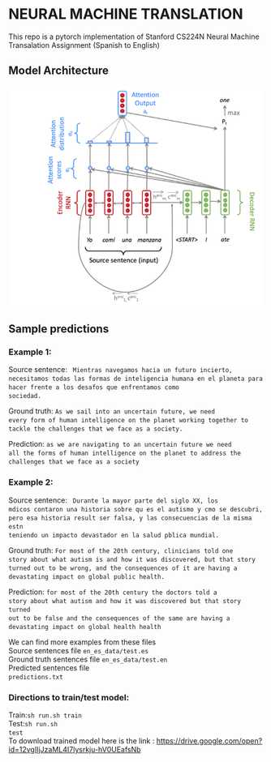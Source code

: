 # NEURAL MACHINE TRANSLATION
This repo is a pytorch implementation of Stanford CS224N Neural Machine Transalation Assignment (Spanish to English)

## Model Architecture
![image info](./model.png)

## Sample predictions

### Example 1:
Source sentence:
<code>
Mientras navegamos hacia un futuro incierto, necesitamos todas las formas de inteligencia humana en el planeta para hacer frente a los desafos que enfrentamos como sociedad.</code><br/>

Ground truth:
<code>As we sail into an uncertain future,  we need every form of human intelligence on the planet  working together to tackle the challenges that we face as a society.</code><br/>

Prediction:
<code>as we are navigating to an uncertain future we need all the forms of human intelligence on the planet to address the challenges that we face as a society</code>

### Example 2:

Source sentence:
<code>
Durante la mayor parte del siglo XX, los mdicos contaron una historia sobre qu es el autismo y cmo se descubri, pero esa historia result ser falsa, y las consecuencias de la misma estn teniendo un impacto devastador en la salud pblica mundial.</code>

Ground truth:
<code>For most of the 20th century,  clinicians told one story  about what autism is and how it was discovered,  but that story turned out to be wrong,  and the consequences of it  are having a devastating impact on global public health.</code>

Prediction:
<code>for most of the 20th century the doctors told a story about what autism and how it was discovered but that story turned out to be false and the consequences of the same are having a devastating impact on global health health</code>


We can find more examples from these files<br/>
Source sentences file <code>en_es_data/test.es</code><br/>
Ground truth sentences file <code>en_es_data/test.en</code><br/>
Predicted sentences file <code> predictions.txt</code><br/>

### Directions to train/test model:
Train:<code>sh run.sh train</code><br/>
Test:<code>sh run.sh test</code><br/>
To download trained model here is the link : https://drive.google.com/open?id=12vgIIjJzaML4I7lysrkju-hV0UEafsNb
